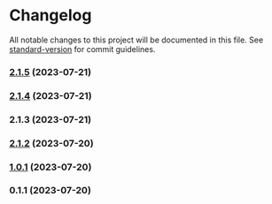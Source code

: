 # Changelog

All notable changes to this project will be documented in this file. See [standard-version](https://github.com/conventional-changelog/standard-version) for commit guidelines.

### [2.1.5](https://github.com/Sakthivel-Vadivel/basic-react/compare/v2.1.4...v2.1.5) (2023-07-21)

### [2.1.4](https://github.com/Sakthivel-Vadivel/basic-react/compare/v2.1.3...v2.1.4) (2023-07-21)

### 2.1.3 (2023-07-21)

### [2.1.2](https://github.com/Sakthivel-Vadivel/basic-react/compare/v1.0.1...v2.1.2) (2023-07-20)

### [1.0.1](https://github.com/Sakthivel-Vadivel/basic-react/compare/v0.1.1...v1.0.1) (2023-07-20)

### 0.1.1 (2023-07-20)
